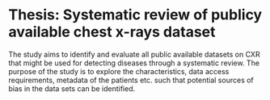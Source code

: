# Thesis: Systematic review of publicy available chest x-rays dataset

The study aims to identify and evaluate all public available datasets on CXR that might be used for detecting diseases through a systematic review. The purpose of the study is to explore the characteristics, data access requirements, metadata of the patients etc. such that potential sources of bias in the data sets can be identified.
